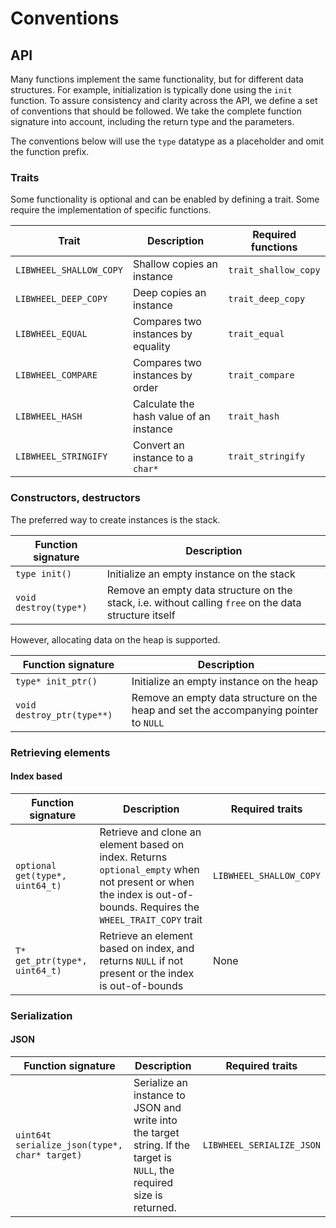 # Conventions

## API

Many functions implement the same functionality, but for different data structures. For example, initialization is
typically done using the `init` function. To assure consistency and clarity across the API, we define a set of
conventions that should be followed. We take the complete function signature into account, including the return type and
the parameters.

The conventions below will use the `type` datatype as a placeholder and omit the function prefix.

### Traits

Some functionality is optional and can be enabled by defining a trait. Some require the implementation of specific
functions.

| Trait                   | Description                             | Required functions   |
|-------------------------|-----------------------------------------|----------------------|
| `LIBWHEEL_SHALLOW_COPY` | Shallow copies an instance              | `trait_shallow_copy` |
| `LIBWHEEL_DEEP_COPY`    | Deep copies an instance                 | `trait_deep_copy`          |
| `LIBWHEEL_EQUAL`        | Compares two instances by equality      | `trait_equal`              |
| `LIBWHEEL_COMPARE`      | Compares two instances by order         | `trait_compare`            |
| `LIBWHEEL_HASH`         | Calculate the hash value of an instance | `trait_hash`               |
| `LIBWHEEL_STRINGIFY`    | Convert an instance to a `char*`        | `trait_stringify`          |

### Constructors, destructors

The preferred way to create instances is the stack.

| Function signature    | Description                                                                                           |
|-----------------------|-------------------------------------------------------------------------------------------------------|
| `type init()`         | Initialize an empty instance on the stack                                                             |
| `void destroy(type*)` | Remove an empty data structure on the stack, i.e. without calling `free` on the data structure itself |

However, allocating data on the heap is supported.

| Function signature         | Description                                                                           |
|----------------------------|---------------------------------------------------------------------------------------|
| `type* init_ptr()`         | Initialize an empty instance on the heap                                              | 
| `void destroy_ptr(type**)` | Remove an empty data structure on the heap and set the accompanying pointer to `NULL` |

### Retrieving elements

#### Index based

| Function signature              | Description                                                                                                                                                       | Required traits         |
|---------------------------------|-------------------------------------------------------------------------------------------------------------------------------------------------------------------|-------------------------|
| `optional get(type*, uint64_t)` | Retrieve and clone an element based on index. Returns `optional_empty` when not present or when the index is out-of-bounds. Requires the `WHEEL_TRAIT_COPY` trait | `LIBWHEEL_SHALLOW_COPY` |
| `T* get_ptr(type*, uint64_t)`   | Retrieve an element based on index, and returns `NULL` if not present or the index is out-of-bounds                                                               | None                    |

### Serialization

#### JSON

| Function signature                            | Description                                                                                                             | Required traits           |
|-----------------------------------------------|-------------------------------------------------------------------------------------------------------------------------|---------------------------|
| `uint64t serialize_json(type*, char* target)` | Serialize an instance to JSON and write into the target string. If the target is `NULL`, the required size is returned. | `LIBWHEEL_SERIALIZE_JSON` |
